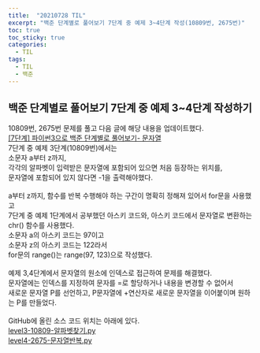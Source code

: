 ```yaml
---
title:  "20210728 TIL"
excerpt: "백준 단계별로 풀어보기 7단계 중 예제 3~4단계 작성(10809번, 2675번)"
toc: true
toc_sticky: true
categories:
  - TIL
tags:
  - TIL
  - 백준
---
```


## 백준 단계별로 풀어보기 7단계 중 예제 3\~4단계 작성하기 
10809번, 2675번 문제를 풀고 다음 글에 해당 내용을 업데이트했다.    
[[7단계] 파이썬3으로 백준 단계별로 풀어보기- 문자열](https://leeryeongsong.github.io/baekjoon/baekjoon-step-by-step-python3-step7/)
<br>
7단계 중 예제 3단계(10809번)에서는  
소문자 a부터 z까지,   
각각의 알파벳이 입력받은 문자열에 포함되어 있으면 처음 등장하는 위치를,  
문자열에 포함되어 있지 않다면 -1을 출력해야했다.  
<br>
a부터 z까지, 함수를 반복 수행해야 하는 구간이 명확히 정해져 있어서 for문을 사용했고  
7단계 중 예제 1단계에서 공부했던 아스키 코드와, 아스키 코드에서 문자열로 변환하는 chr() 함수를 사용했다.  
소문자 a의 아스키 코드는 97이고   
소문자 z의 아스키 코드는 122라서  
for문의 range()는 range(97, 123)으로 작성했다.  
<br>
예제 3,4단계에서 문자열의 원소에 인덱스로 접근하여 문제를 해결했다.  
문자열에는 인덱스를 지정하여 문자를 =로 할당하거나 내용을 변경할 수 없어서  
새로운 문자열 P를 선언하고, P문자열에 +연산자로 새로운 문자열을 이어붙이며 원하는 P를 만들었다.  
<br>
GitHub에 올린 소스 코드 위치는 아래에 있다.  
[level3-10809-알파벳찾기.py](https://github.com/leeryeongsong/baekjoon-step-by-step-python3/blob/main/step7/level3-10809-%EC%95%8C%ED%8C%8C%EB%B2%B3%EC%B0%BE%EA%B8%B0.py)  
[level4-2675-문자열반복.py](https://github.com/leeryeongsong/baekjoon-step-by-step-python3/blob/main/step7/level4-2675-%EB%AC%B8%EC%9E%90%EC%97%B4%EB%B0%98%EB%B3%B5.py)
<br>
<br>
